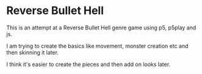 # Reverse Bullet Hell

This is an attempt at a Reverse Bullet Hell genre game using p5, p5play and js.

I am trying to create the basics like movement, monster creation etc and then skinning it later.

I think it's easier to create the pieces and then add on looks later.
